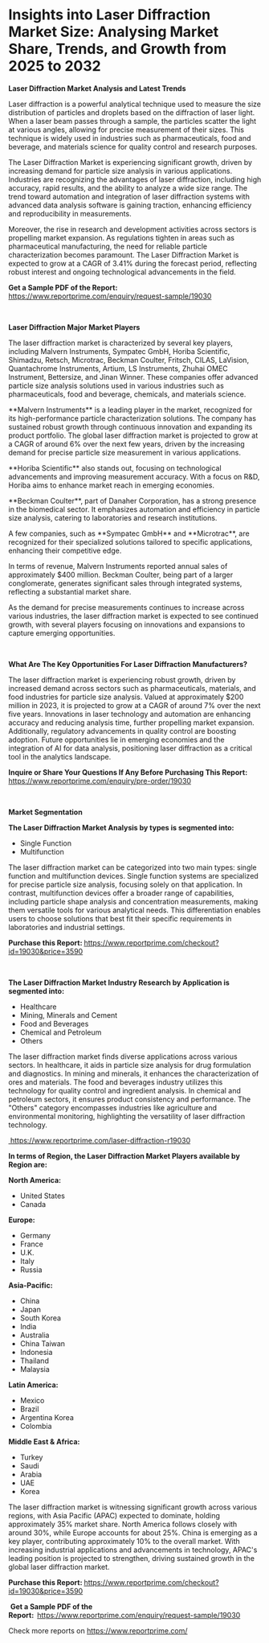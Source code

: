 <p><h1>Insights into Laser Diffraction Market Size: Analysing Market Share, Trends, and Growth from 2025 to 2032</h1></p><p><strong>Laser Diffraction Market Analysis and Latest Trends</strong></p>
<p><p>Laser diffraction is a powerful analytical technique used to measure the size distribution of particles and droplets based on the diffraction of laser light. When a laser beam passes through a sample, the particles scatter the light at various angles, allowing for precise measurement of their sizes. This technique is widely used in industries such as pharmaceuticals, food and beverage, and materials science for quality control and research purposes.</p><p>The Laser Diffraction Market is experiencing significant growth, driven by increasing demand for particle size analysis in various applications. Industries are recognizing the advantages of laser diffraction, including high accuracy, rapid results, and the ability to analyze a wide size range. The trend toward automation and integration of laser diffraction systems with advanced data analysis software is gaining traction, enhancing efficiency and reproducibility in measurements.</p><p>Moreover, the rise in research and development activities across sectors is propelling market expansion. As regulations tighten in areas such as pharmaceutical manufacturing, the need for reliable particle characterization becomes paramount. The Laser Diffraction Market is expected to grow at a CAGR of 3.41% during the forecast period, reflecting robust interest and ongoing technological advancements in the field.</p></p>
<p><strong>Get a Sample PDF of the Report:&nbsp;</strong> <a href="https://www.reportprime.com/enquiry/request-sample/19030?utm_campaign=3190&utm_medium=2&utm_source=Github&utm_content=ia&utm_term=19032025&utm_id=laser-diffraction">https://www.reportprime.com/enquiry/request-sample/19030</a></p>
<p>&nbsp;</p>
<p><strong>Laser Diffraction Major Market Players</strong></p>
<p><p>The laser diffraction market is characterized by several key players, including Malvern Instruments, Sympatec GmbH, Horiba Scientific, Shimadzu, Retsch, Microtrac, Beckman Coulter, Fritsch, CILAS, LaVision, Quantachrome Instruments, Artium, LS Instruments, Zhuhai OMEC Instrument, Bettersize, and Jinan Winner. These companies offer advanced particle size analysis solutions used in various industries such as pharmaceuticals, food and beverage, chemicals, and materials science.</p><p>**Malvern Instruments** is a leading player in the market, recognized for its high-performance particle characterization solutions. The company has sustained robust growth through continuous innovation and expanding its product portfolio. The global laser diffraction market is projected to grow at a CAGR of around 6% over the next few years, driven by the increasing demand for precise particle size measurement in various applications.</p><p>**Horiba Scientific** also stands out, focusing on technological advancements and improving measurement accuracy. With a focus on R&D, Horiba aims to enhance market reach in emerging economies.</p><p>**Beckman Coulter**, part of Danaher Corporation, has a strong presence in the biomedical sector. It emphasizes automation and efficiency in particle size analysis, catering to laboratories and research institutions.</p><p>A few companies, such as **Sympatec GmbH** and **Microtrac**, are recognized for their specialized solutions tailored to specific applications, enhancing their competitive edge.</p><p>In terms of revenue, Malvern Instruments reported annual sales of approximately $400 million. Beckman Coulter, being part of a larger conglomerate, generates significant sales through integrated systems, reflecting a substantial market share.</p><p>As the demand for precise measurements continues to increase across various industries, the laser diffraction market is expected to see continued growth, with several players focusing on innovations and expansions to capture emerging opportunities.</p></p>
<p>&nbsp;</p>
<p><strong>What Are The Key Opportunities For Laser Diffraction Manufacturers?</strong></p>
<p><p>The laser diffraction market is experiencing robust growth, driven by increased demand across sectors such as pharmaceuticals, materials, and food industries for particle size analysis. Valued at approximately $200 million in 2023, it is projected to grow at a CAGR of around 7% over the next five years. Innovations in laser technology and automation are enhancing accuracy and reducing analysis time, further propelling market expansion. Additionally, regulatory advancements in quality control are boosting adoption. Future opportunities lie in emerging economies and the integration of AI for data analysis, positioning laser diffraction as a critical tool in the analytics landscape.</p></p>
<p><strong>Inquire or Share Your Questions If Any Before Purchasing This Report:</strong> <a href="https://www.reportprime.com/enquiry/pre-order/19030?utm_campaign=3190&utm_medium=2&utm_source=Github&utm_content=ia&utm_term=19032025&utm_id=laser-diffraction">https://www.reportprime.com/enquiry/pre-order/19030</a></p>
<p>&nbsp;</p>
<p><strong>Market Segmentation</strong></p>
<p><strong>The Laser Diffraction Market Analysis by types is segmented into:</strong></p>
<p><ul><li>Single Function</li><li>Multifunction</li></ul></p>
<p><p>The laser diffraction market can be categorized into two main types: single function and multifunction devices. Single function systems are specialized for precise particle size analysis, focusing solely on that application. In contrast, multifunction devices offer a broader range of capabilities, including particle shape analysis and concentration measurements, making them versatile tools for various analytical needs. This differentiation enables users to choose solutions that best fit their specific requirements in laboratories and industrial settings.</p></p>
<p><strong>Purchase this Report:&nbsp;</strong><a href="https://www.reportprime.com/checkout?id=19030&price=3590&utm_campaign=3190&utm_medium=2&utm_source=Github&utm_content=ia&utm_term=19032025&utm_id=laser-diffraction">https://www.reportprime.com/checkout?id=19030&price=3590</a></p>
<p>&nbsp;</p>
<p><strong>The Laser Diffraction Market Industry Research by Application is segmented into:</strong></p>
<p><ul><li>Healthcare</li><li>Mining, Minerals and Cement</li><li>Food and Beverages</li><li>Chemical and Petroleum</li><li>Others</li></ul></p>
<p><p>The laser diffraction market finds diverse applications across various sectors. In healthcare, it aids in particle size analysis for drug formulation and diagnostics. In mining and minerals, it enhances the characterization of ores and materials. The food and beverages industry utilizes this technology for quality control and ingredient analysis. In chemical and petroleum sectors, it ensures product consistency and performance. The "Others" category encompasses industries like agriculture and environmental monitoring, highlighting the versatility of laser diffraction technology.</p></p>
<p><a href="https://www.reportprime.com/laser-diffraction-r19030?utm_campaign=3190&utm_medium=2&utm_source=Github&utm_content=ia&utm_term=19032025&utm_id=laser-diffraction">&nbsp;https://www.reportprime.com/laser-diffraction-r19030</a></p>
<p><strong>In terms of Region, the Laser Diffraction Market Players available by Region are:</strong></p>
<p>
    <p> <strong> North America: </strong>
        <ul>
            <li>United States</li>
            <li>Canada</li>
        </ul>
        </p> 
    <p> <strong> Europe: </strong>
        <ul>
            <li>Germany</li>
            <li>France</li>
            <li>U.K.</li>
            <li>Italy</li>
            <li>Russia</li>
        </ul>
        </p> 
    <p> <strong> Asia-Pacific: </strong>
        <ul>
            <li>China</li>
            <li>Japan</li>
            <li>South Korea</li>
            <li>India</li>
            <li>Australia</li>
            <li>China Taiwan</li>
            <li>Indonesia</li>
            <li>Thailand</li>
            <li>Malaysia</li>
        </ul>
        </p> 
    <p> <strong> Latin America: </strong>
        <ul>
            <li>Mexico</li>
            <li>Brazil</li>
            <li>Argentina Korea</li>
            <li>Colombia</li>
        </ul>
        </p> 
    <p> <strong> Middle East & Africa: </strong>
        <ul>
            <li>Turkey</li>
            <li>Saudi</li>
            <li>Arabia</li>
            <li>UAE</li>
            <li>Korea</li>
        </ul>
    </p>
    </p>
<p><p>The laser diffraction market is witnessing significant growth across various regions, with Asia Pacific (APAC) expected to dominate, holding approximately 35% market share. North America follows closely with around 30%, while Europe accounts for about 25%. China is emerging as a key player, contributing approximately 10% to the overall market. With increasing industrial applications and advancements in technology, APAC's leading position is projected to strengthen, driving sustained growth in the global laser diffraction market.</p></p>
<p><strong>Purchase this Report: </strong><a href="https://www.reportprime.com/checkout?id=19030&price=3590&utm_campaign=3190&utm_medium=2&utm_source=Github&utm_content=ia&utm_term=19032025&utm_id=laser-diffraction">https://www.reportprime.com/checkout?id=19030&price=3590</a></p>
<p>&nbsp;<strong>Get a Sample PDF of the Report:&nbsp;&nbsp;</strong><a href="https://www.reportprime.com/enquiry/request-sample/19030?utm_campaign=3190&utm_medium=2&utm_source=Github&utm_content=ia&utm_term=19032025&utm_id=laser-diffraction">https://www.reportprime.com/enquiry/request-sample/19030</a></p>
<p><strong></strong></p>
<p>Check more reports on <a href="https://www.reportprime.com/?utm_campaign=3190&utm_medium=2&utm_source=Github&utm_content=ia&utm_term=19032025&utm_id=laser-diffraction">https://www.reportprime.com/</a></p>